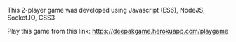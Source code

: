 This 2-player game was developed using
	Javascript (ES6), 
	NodeJS, 
	Socket.IO, 
	CSS3

Play this game from this link:
https://deepakgame.herokuapp.com/playgame
